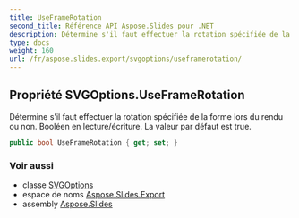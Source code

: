 ```yaml
---
title: UseFrameRotation
second_title: Référence API Aspose.Slides pour .NET
description: Détermine s'il faut effectuer la rotation spécifiée de la forme lors du rendu ou non. Booléen en lecture/écriture. La valeur par défaut est true.
type: docs
weight: 160
url: /fr/aspose.slides.export/svgoptions/useframerotation/
---
```


## Propriété SVGOptions.UseFrameRotation

Détermine s'il faut effectuer la rotation spécifiée de la forme lors du rendu ou non. Booléen en lecture/écriture. La valeur par défaut est true.

```csharp
public bool UseFrameRotation { get; set; }
```

### Voir aussi

* classe [SVGOptions](../../svgoptions)
* espace de noms [Aspose.Slides.Export](../../svgoptions)
* assembly [Aspose.Slides](../../../)

<!-- NE PAS ÉDITER : généré par xmldocmd pour Aspose.Slides.dll -->

